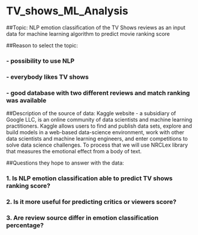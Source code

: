 # TV_shows_ML_Analysis

##Topic: NLP emotion classification of the TV Shows reviews as an input data for machine learning algorithm to predict movie ranking score


##Reason to select the topic: 
### - possibility to use NLP
### - everybody likes TV shows
### - good database with two different reviews and match ranking was available

##Description of the source of data: Kaggle website - a subsidiary of Google LLC, is an online community of data scientists and machine learning practitioners. Kaggle allows users to find and publish data sets, explore and build models in a web-based data-science environment, work with other data scientists and machine learning engineers, and enter competitions to solve data science challenges. To process that we will use NRCLex library that measures the emotional effect from a body of text.

##Questions they hope to answer with the data: 
### 1. Is NLP emotion classification able to predict TV shows ranking score?
### 2. Is it more useful for predicting critics or viewers score?
### 3. Are review source differ in emotion classification percentage?
